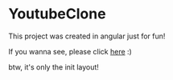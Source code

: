 # YoutubeClone

This project was created in angular just for fun!

If you wanna see, please click [here](https://ng-youtube-clone.netlify.app/) :)

btw, it's only the init layout!
